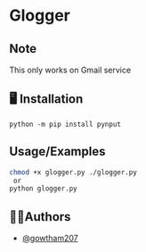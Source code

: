 
# Glogger


## Note

This only works on Gmail service

## 🖥️ Installation

```
python -m pip install pynput 

```
## Usage/Examples

```bash
chmod +x glogger.py ./glogger.py
 or 
python glogger.py
```


## 👨‍💻Authors

- [@gowtham207](https://www.github.com/gowtham207)

